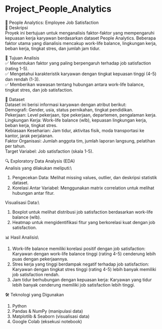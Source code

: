 # Project_People_Analytics
👥 People Analytics: Employee Job Satisfaction\
📖 Deskripsi\
Proyek ini bertujuan untuk menganalisis faktor-faktor yang mempengaruhi kepuasan kerja karyawan berdasarkan dataset People Analytics. Beberapa faktor utama yang dianalisis mencakup work-life balance, lingkungan kerja, beban kerja, tingkat stres, dan jumlah jam tidur.

🎯 Tujuan Analisis\
✅ Menentukan faktor yang paling berpengaruh terhadap job satisfaction (rating 1-5).\
✅ Mengetahui karakteristik karyawan dengan tingkat kepuasan tinggi (4-5) dan rendah (1-3).\
✅ Memberikan wawasan tentang hubungan antara work-life balance, tingkat stres, dan job satisfaction.

📂 Dataset\
Dataset ini berisi informasi karyawan dengan atribut berikut:\
Demografi: Gender, usia, status pernikahan, tingkat pendidikan.\
Pekerjaan: Level pekerjaan, tipe pekerjaan, departemen, pengalaman kerja.\
Lingkungan Kerja: Work-life balance (wlb), kepuasan lingkungan kerja, beban kerja, tingkat stres.\
Kebiasaan Keseharian: Jam tidur, aktivitas fisik, moda transportasi ke kantor, jarak perjalanan.\
Faktor Organisasi: Jumlah anggota tim, jumlah laporan langsung, pelatihan per tahun.\
Target Variabel: Job satisfaction (skala 1-5).

🔍 Exploratory Data Analysis (EDA)\
Analisis yang dilakukan meliputi:\
1. Pengecekan Data: Melihat missing values, outlier, dan deskripsi statistik dataset.
2. Korelasi Antar Variabel: Menggunakan matrix correlation untuk melihat hubungan antar fitur.

Visualisasi Data:\
1. Boxplot untuk melihat distribusi job satisfaction berdasarkan work-life balance (wlb).
2. Heatmap untuk mengidentifikasi fitur yang berkorelasi kuat dengan job satisfaction.

📊 Hasil Analisis\
1. Work-life balance memiliki korelasi positif dengan job satisfaction:
  Karyawan dengan work-life balance tinggi (rating 4-5) cenderung lebih puas dengan pekerjaannya.
2. Stres kerja yang tinggi berdampak negatif terhadap job satisfaction:
Karyawan dengan tingkat stres tinggi (rating 4-5) lebih banyak memiliki job satisfaction rendah.
3. Jam tidur berhubungan dengan kepuasan kerja:
Karyawan yang tidur lebih banyak cenderung memiliki job satisfaction lebih tinggi.

🛠 Teknologi yang Digunakan
1. Python
2. Pandas & NumPy (manipulasi data)
3. Matplotlib & Seaborn (visualisasi data)
4. Google Colab (eksekusi notebook)

